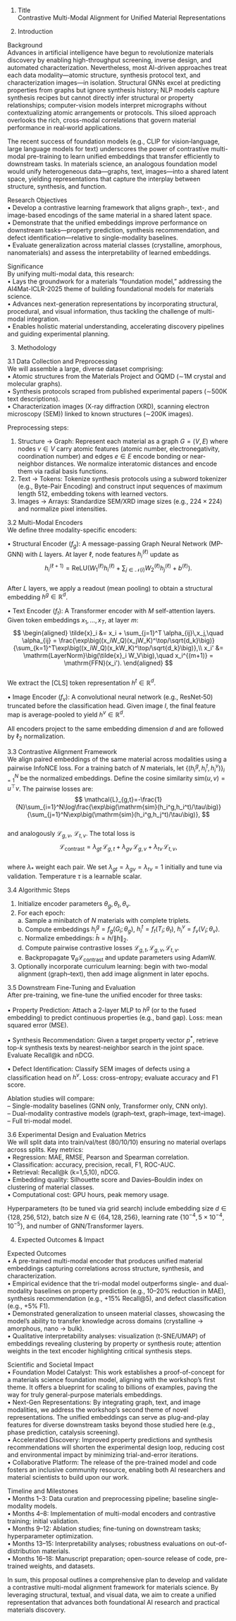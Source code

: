 1. Title  
Contrastive Multi-Modal Alignment for Unified Material Representations  

2. Introduction  

Background  
Advances in artificial intelligence have begun to revolutionize materials discovery by enabling high-throughput screening, inverse design, and automated characterization. Nevertheless, most AI-driven approaches treat each data modality—atomic structure, synthesis protocol text, and characterization images—in isolation. Structural GNNs excel at predicting properties from graphs but ignore synthesis history; NLP models capture synthesis recipes but cannot directly infer structural or property relationships; computer-vision models interpret micrographs without contextualizing atomic arrangements or protocols. This siloed approach overlooks the rich, cross-modal correlations that govern material performance in real‐world applications.  

The recent success of foundation models (e.g., CLIP for vision‐language, large language models for text) underscores the power of contrastive multi-modal pre-training to learn unified embeddings that transfer efficiently to downstream tasks. In materials science, an analogous foundation model would unify heterogeneous data—graphs, text, images—into a shared latent space, yielding representations that capture the interplay between structure, synthesis, and function.  

Research Objectives  
• Develop a contrastive learning framework that aligns graph-, text-, and image-based encodings of the same material in a shared latent space.  
• Demonstrate that the unified embeddings improve performance on downstream tasks—property prediction, synthesis recommendation, and defect identification—relative to single-modality baselines.  
• Evaluate generalization across material classes (crystalline, amorphous, nanomaterials) and assess the interpretability of learned embeddings.  

Significance  
By unifying multi-modal data, this research:  
• Lays the groundwork for a materials “foundation model,” addressing the AI4Mat-ICLR-2025 theme of building foundational models for materials science.  
• Advances next-generation representations by incorporating structural, procedural, and visual information, thus tackling the challenge of multi-modal integration.  
• Enables holistic material understanding, accelerating discovery pipelines and guiding experimental planning.  

3. Methodology  

3.1 Data Collection and Preprocessing  
We will assemble a large, diverse dataset comprising:  
• Atomic structures from the Materials Project and OQMD (∼1M crystal and molecular graphs).  
• Synthesis protocols scraped from published experimental papers (∼500K text descriptions).  
• Characterization images (X-ray diffraction (XRD), scanning electron microscopy (SEM)) linked to known structures (∼200K images).  

Preprocessing steps:  
1. Structure → Graph: Represent each material as a graph $G=(V,E)$ where nodes $v\in V$ carry atomic features (atomic number, electronegativity, coordination number) and edges $e\in E$ encode bonding or near-neighbor distances. We normalize interatomic distances and encode them via radial basis functions.  
2. Text → Tokens: Tokenize synthesis protocols using a subword tokenizer (e.g., Byte-Pair Encoding) and construct input sequences of maximum length 512, embedding tokens with learned vectors.  
3. Images → Arrays: Standardize SEM/XRD image sizes (e.g., $224\times224$) and normalize pixel intensities.  

3.2 Multi-Modal Encoders  
We define three modality-specific encoders:  

• Structural Encoder ($f_g$): A message-passing Graph Neural Network (MP-GNN) with $L$ layers. At layer $\ell$, node features $h_i^{(\ell)}$ update as  
$$
h_i^{(\ell+1)} = \mathrm{ReLU}\Big(W_1^{(\ell)} h_i^{(\ell)} + \sum_{j\in\mathcal{N}(i)} W_2^{(\ell)} h_j^{(\ell)} + b^{(\ell)}\Big).
$$  
After $L$ layers, we apply a readout (mean pooling) to obtain a structural embedding $h^g\in\mathbb{R}^d$.  

• Text Encoder ($f_t$): A Transformer encoder with $M$ self-attention layers. Given token embeddings $x_1,\dots,x_T$, at layer $m$:  
$$
\begin{aligned}
\tilde{x}_i &= x_i + \sum_{j=1}^T \alpha_{ij}\,x_j,\quad \alpha_{ij} = \frac{\exp\big((x_iW_Q)(x_jW_K)^\top/\sqrt{d_k}\big)}{\sum_{k=1}^T\exp\big((x_iW_Q)(x_kW_K)^\top/\sqrt{d_k}\big)},\\
x_i' &= \mathrm{LayerNorm}\big(\tilde{x}_i W_V\big),\quad x_i^{(m+1)} = \mathrm{FFN}(x_i').
\end{aligned}
$$  
We extract the [CLS] token representation $h^t\in\mathbb{R}^d$.  

• Image Encoder ($f_v$): A convolutional neural network (e.g., ResNet‐50) truncated before the classification head. Given image $I$, the final feature map is average-pooled to yield $h^v\in\mathbb{R}^d$.  

All encoders project to the same embedding dimension $d$ and are followed by $\ell_2$ normalization.  

3.3 Contrastive Alignment Framework  
We align paired embeddings of the same material across modalities using a pairwise InfoNCE loss. For a training batch of $N$ materials, let $\{(h_i^g,h_i^t,h_i^v)\}_{i=1}^N$ be the normalized embeddings. Define the cosine similarity $\mathrm{sim}(u,v)=u^\top v$. The pairwise losses are:  
$$
\mathcal{L}_{g,t}=-\frac{1}{N}\sum_{i=1}^N\log\frac{\exp\big(\mathrm{sim}(h_i^g,h_i^t)/\tau\big)}{\sum_{j=1}^N\exp\big(\mathrm{sim}(h_i^g,h_j^t)/\tau\big)},
$$  
and analogously $\mathcal{L}_{g,v}$, $\mathcal{L}_{t,v}$. The total loss is  
$$
\mathcal{L}_{\mathrm{contrast}} = \lambda_{gt}\,\mathcal{L}_{g,t} + \lambda_{gv}\,\mathcal{L}_{g,v} + \lambda_{tv}\,\mathcal{L}_{t,v},
$$  
where $\lambda_{*}$ weight each pair. We set $\lambda_{gt}=\lambda_{gv}=\lambda_{tv}=1$ initially and tune via validation. Temperature $\tau$ is a learnable scalar.  

3.4 Algorithmic Steps  
1. Initialize encoder parameters $\theta_g,\theta_t,\theta_v$.  
2. For each epoch:  
   a. Sample a minibatch of $N$ materials with complete triplets.  
   b. Compute embeddings $h_i^g=f_g(G_i;\theta_g)$, $h_i^t=f_t(T_i;\theta_t)$, $h_i^v=f_v(V_i;\theta_v)$.  
   c. Normalize embeddings: $\bar h = h / \|h\|_2$.  
   d. Compute pairwise contrastive losses $\mathcal{L}_{g,t},\mathcal{L}_{g,v},\mathcal{L}_{t,v}$.  
   e. Backpropagate $\nabla_{\theta}\mathcal{L}_{\mathrm{contrast}}$ and update parameters using AdamW.  
3. Optionally incorporate curriculum learning: begin with two-modal alignment (graph–text), then add image alignment in later epochs.  

3.5 Downstream Fine-Tuning and Evaluation  
After pre-training, we fine-tune the unified encoder for three tasks:  

• Property Prediction: Attach a 2-layer MLP to $h^g$ (or to the fused embedding) to predict continuous properties (e.g., band gap). Loss: mean squared error (MSE).  

• Synthesis Recommendation: Given a target property vector $p^*$, retrieve top-$k$ synthesis texts by nearest-neighbor search in the joint space. Evaluate Recall@k and nDCG.  

• Defect Identification: Classify SEM images of defects using a classification head on $h^v$. Loss: cross-entropy; evaluate accuracy and F1 score.  

Ablation studies will compare:  
– Single-modality baselines (GNN only, Transformer only, CNN only).  
– Dual-modality contrastive models (graph–text, graph–image, text–image).  
– Full tri-modal model.  

3.6 Experimental Design and Evaluation Metrics  
We will split data into train/val/test (80/10/10) ensuring no material overlaps across splits. Key metrics:  
• Regression: MAE, RMSE, Pearson and Spearman correlation.  
• Classification: accuracy, precision, recall, F1, ROC-AUC.  
• Retrieval: Recall@k (k=1,5,10), nDCG.  
• Embedding quality: Silhouette score and Davies–Bouldin index on clustering of material classes.  
• Computational cost: GPU hours, peak memory usage.  

Hyperparameters (to be tuned via grid search) include embedding size $d\in\{128,256,512\}$, batch size $N\in\{64,128,256\}$, learning rate $\{10^{-4},5\times10^{-4},10^{-5}\}$, and number of GNN/Transformer layers.  

4. Expected Outcomes & Impact  

Expected Outcomes  
• A pre-trained multi-modal encoder that produces unified material embeddings capturing correlations across structure, synthesis, and characterization.  
• Empirical evidence that the tri-modal model outperforms single- and dual-modality baselines on property prediction (e.g., 10–20% reduction in MAE), synthesis recommendation (e.g., +15% Recall@5), and defect classification (e.g., +5% F1).  
• Demonstrated generalization to unseen material classes, showcasing the model’s ability to transfer knowledge across domains (crystalline → amorphous, nano → bulk).  
• Qualitative interpretability analyses: visualization (t-SNE/UMAP) of embeddings revealing clustering by property or synthesis route; attention weights in the text encoder highlighting critical synthesis steps.  

Scientific and Societal Impact  
• Foundation Model Catalyst: This work establishes a proof-of-concept for a materials science foundation model, aligning with the workshop’s first theme. It offers a blueprint for scaling to billions of examples, paving the way for truly general-purpose materials embeddings.  
• Next-Gen Representations: By integrating graph, text, and image modalities, we address the workshop’s second theme of novel representations. The unified embeddings can serve as plug-and-play features for diverse downstream tasks beyond those studied here (e.g., phase prediction, catalysis screening).  
• Accelerated Discovery: Improved property predictions and synthesis recommendations will shorten the experimental design loop, reducing cost and environmental impact by minimizing trial-and-error iterations.  
• Collaborative Platform: The release of the pre-trained model and code fosters an inclusive community resource, enabling both AI researchers and material scientists to build upon our work.  

Timeline and Milestones  
• Months 1–3: Data curation and preprocessing pipeline; baseline single-modality models.  
• Months 4–8: Implementation of multi-modal encoders and contrastive training; initial validation.  
• Months 9–12: Ablation studies; fine-tuning on downstream tasks; hyperparameter optimization.  
• Months 13–15: Interpretability analyses; robustness evaluations on out-of-distribution materials.  
• Months 16–18: Manuscript preparation; open-source release of code, pre-trained weights, and datasets.  

In sum, this proposal outlines a comprehensive plan to develop and validate a contrastive multi-modal alignment framework for materials science. By leveraging structural, textual, and visual data, we aim to create a unified representation that advances both foundational AI research and practical materials discovery.